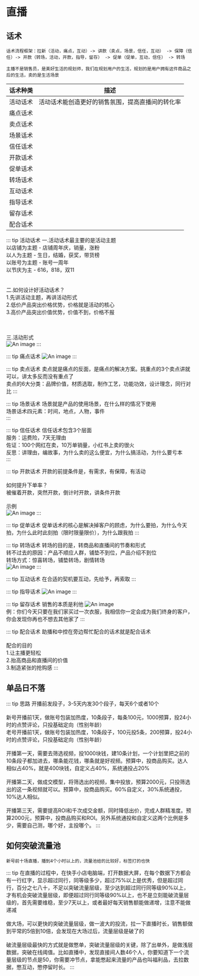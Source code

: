 # 直播

## 话术

`话术流程框架：拉新（活动，痛点，互动）-> 讲款（卖点，场景，信任，互动） -> 保障（信任）-> 开款（转场，活动，开款，指导，留存） -> 促单（促单，互动，信任） -> 转场`

`主播不是销售员，是美好生活的规划师，我们在规划用户的生活，规划的是用户拥有这件商品之后的生活，卖的是生活场景`

| 话术种类 |  描述 |
|  ---- |  ---- |
| 活动话术 | 活动话术能创造更好的销售氛围，提高直播间的转化率 |
| 痛点话术 | |
| 卖点话术 | |
| 场景话术 | |
| 信任话术 | |
| 开款话术 | |
| 促单话术 | |
| 转场话术| |
| 互动话术| |
| 指导话术 | |
| 留存话术| |
| 配合话术| |


::: tip 活动话术
一.活动话术最主要的是活动主题<br/>
以店铺为主题 - 店铺周年庆，销量，涨粉<br/>
以人为主题 - 生日，结婚，获奖，带货榜<br/>
以账号为主题 - 账号一周年<br/>
以节庆为主 - 616，818，双11<br/>
<br/>
<br/>
二.如何设计好活动话术？<br/>
1.先讲活动主题，再讲活动形式<br/>
2.低价产品突出价格优势，价格就是活动的核心<br/>
3.高价产品突出价值优势，价值不到，价格不报<br/>
<br/>
<br/>

三.活动形式<br/>
![An image](../../assets/kuaishou_active.jpg)
:::

::: tip 痛点话术
![An image](../../assets/kuaishou_tongdian.jpg)
:::

::: tip 卖点话术
卖点就是痛点的反面，是痛点的解决方案。挑重点的3个卖点讲就可以，讲太多反而没有重点了<br/>
卖点的6大分类：品牌价值，材质选取，制作工艺，功能功效，设计理念，同行对比
:::

::: tip 场景话术
场景就是产品的使用场景，在什么样的情况下使用<br/>
场景话术四元素：时间，地点，人物，事件<br/>
:::

::: tip 信任话术
信任话术包含3个层面<br/>
服务：运费险，7天无理由<br/>
佐证：100个网红在卖，10万单销量，小红书上卖的很火<br/>
反思：讲理由，编故事，为什么卖的这么便宜，为什么搞活动，为什么要亏本<br/>
:::

::: tip 开款话术
开款的前提条件是，有需求，有保障，有活动<br/>
<br/>
如何提升下单率？<br/>
被催着开款，突然开款，倒计时开款，讲条件开款<br/>
<br/>
示例<br/>
![An image](../../assets/kuaishou_kaikuan.jpg)
:::

::: tip 促单话术
促单话术的核心是解决掉客户的顾虑，为什么要拍，为什么今天拍，为什么此时此刻拍（限时限量限价），为什么跟我拍
:::

::: tip 转场话术
转场的目的是，转商品和直播间的节奏和形式<br/>
转不过去的原因：产品不顺应人群，铺垫不到位，产品介绍不到位<br/>
转场方式：惊喜转场，铺垫转场，剧情转场<br/>
![An image](../../assets/kuaishou_zhuanchang.jpg)
::: 

::: tip 互动话术
在合适的契机要互动，先给予，再索取
:::

::: tip 指导话术
![An image](../../assets/kuaishou_zhidao.jpg)
:::

::: tip 留存话术
销售的本质是利他
![An image](../../assets/kuaishou_liucun.jpg)
<br/>
例：你们今天只要在我们家买过一次衣服，我相信你一定会成为我们终身的客户，你会发现你再也不想去其他家了
:::

::: tip 配合话术
助播和中控在旁边帮忙配合的话术就是配合话术<br/>
<br/>
配合的目的<br/>
1.让主播更轻松<br/>
2.抬高商品和直播间的价值<br/>
3.制造紧张的抢购感
:::

## 单品日不落

::: tip 思路
开播前发段子，3-5天内发30个段子，每天6个或者10个<br/><br/>
新号开播前1天，做账号包装加热度，10条段子，每条100元，1000预算，投24小时的点赞评论，只投基础定向（性别年龄）<br/>
老号开播前1天，做账号包装加热度，10条段子，100元投5条，200预算，投24小时的点赞评论，只投基础定向（性别年龄）<br/><br/>
开播第一天，需要去筛选视频，投1000块钱，建10条计划，一个计划里把之前的10条段子都加进去，哪条能花钱，哪条就是好视频。预算中，投商品购买。达人相似占40%，就是400块钱，自定义占40%，系统通投占20%<br/><br/>
开播第二天，做成交模型，将筛选出的视频，集中投放，预算2000元，只投筛选出的这一条视频就可以。预算中，投商品购买。60%自定义，30%系统通投，10%达人相似。<br/><br/>
开播第三天，需要提高ROI和千次成交金额，同时降低出价，完成人群精准度。预算2000元，预算中，投商品购买和ROI。另外系统通投和自定义这两个比例是多少，需要自己测，哪个好，主投哪个。
:::



## 如何突破流量池

`新号前十场直播，播到4个小时以上的，流量池给的比较好，标签打的也快`

::: tip
在直播的过程中，在快手小店电脑端，打开数据大屏，在每个数据下方都会有一行红字，显示超过同行，同等级多少，超过75%以上是优秀，但是超过同行，百分之七八十，不足以突破流量层级，至少达到超过同行同等级90%以上，才有机会突破流量层级，即便超过同行同等级90%以上，也不是立刻能破流量层级的，首先需要维稳，至少7天以上，或者最好每天销售额能做递增，注意不能做递减<br/>
<br/>
做大场，可以更快的突破流量层级，做一波大的投流，拉一下直播时长，销售额做到平常的5倍到10倍，会发现在大场过后，流量层级是破了的<br/>
<br/>
破流量层级最快的方式就是做憋单，突破流量层级的关键，除了出单外，是做浅层数据，突破在线阈值。比如直播中，发现直接间人数46个人，你要知道下一个流量层级的节点是50，你需要冲节点，拿能憋起来流量的产品也叫福利品，去拉数据，憋互动，憋停留时长。
:::


